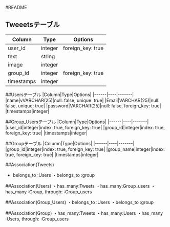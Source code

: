 #README
## Tweeetsテーブル
|Column|Type|Options|
|------|----|-------|
|user_id|integer|foreign_key: true|
|text|string||
|image|integer||
|group_id|integer|foreign_key: true|
|timestamps|integer|

##Usersテーブル
|Column|Type|Options|
|------|----|-------|
|name|vVARCHAR(25)|null: false, unique: true|
|Email|VARCHAR(25)|null: false, unique: true|
|password|VARCHAR(25)|null: false, foreign_key: true|
|timestamps|integer|

##Group_Usersテーブル
|Column|Type|Options|
|------|----|-------|
|user_id|integer|index: true, foreign_key: true|
|group_id|integer|index: true, foreign_key: true|
|timestamps|integer|

##Groupテーブル
|Column|Type|Options|
|------|----|-------|
|group_id|integer|index: true, foreign_key: true|
|group_name|integer|index: true, foreign_key: true|
|timestamps|integer|


##Association(Tweets)
- belongs_to :Users
・belongs_to :group

##Association(Users)
・has_many:Tweets
・has_many:Group_users
・has_many :Group, through: :Group_users

##Association(Group_Users)
・belongs_to :Users
・belongs_to :group

##Association(Group)
・has_many:Tweets
・has_many:Users
・has_many :Users, through: :Group_users

